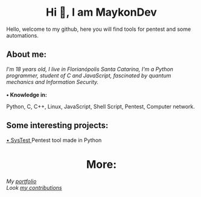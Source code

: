 <h1 text align='center'>Hi 👋, I am MaykonDev</h1>

<p>Hello, welcome to my github, here you will find tools for pentest and some automations.</p>

<h2>About me:</h2>
<i>I'm 18 years old, I live in Florianópolis Santa Catarina, I'm a Python programmer, student of C and JavaScript, fascinated by quantum mechanics and Information Security.</i>
</br></br>
<strong>• Knowledge in:</strong>
<p>
 Python, C, C++, Linux, JavaScript, Shell Script, Pentest, Computer network.
</p>


<h2>Some interesting projects:</h2>
<a href='https://github.com/MaykonDev/SysTest'> • SysTest </a>Pentest tool made in Python</i>

<h1 text align='center'>More:</h1>
<i>My <a href='https://maykondev.ml'>portfolio</a></i></br>
<i>Look <a href='https://skyline.github.com/MaykonDev/2021'> my contributions</a></i>
